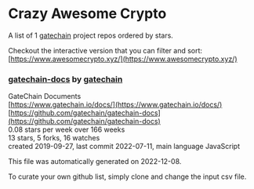 # Crazy Awesome Crypto
A list of 1 [gatechain](https://github.com/gatechain) project repos ordered by stars.  

Checkout the interactive version that you can filter and sort: 
[https://www.awesomecrypto.xyz/](https://www.awesomecrypto.xyz/)  


### [gatechain-docs](https://github.com/gatechain/gatechain-docs) by [gatechain](https://github.com/gatechain)  
GateChain Documents  
[https://www.gatechain.io/docs/](https://www.gatechain.io/docs/)  
[https://github.com/gatechain/gatechain-docs](https://github.com/gatechain/gatechain-docs)  
0.08 stars per week over 166 weeks  
13 stars, 5 forks, 16 watches  
created 2019-09-27, last commit 2022-07-11, main language JavaScript  


This file was automatically generated on 2022-12-08.  

To curate your own github list, simply clone and change the input csv file.  